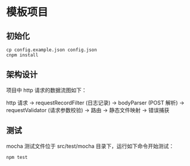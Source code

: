 # 模板项目

## 初始化

```
cp config.example.json config.json
cnpm install
```

## 架构设计

项目中 http 请求的数据流图如下：

http 请求 -> requestRecordFilter (日志记录) -> bodyParser (POST 解析) -> requestValidator (请求参数校验) -> 路由 -> 静态文件映射 -> 错误捕获


## 测试

mocha 测试文件位于 src/test/mocha 目录下，运行如下命令开始测试：

```
npm test
```

